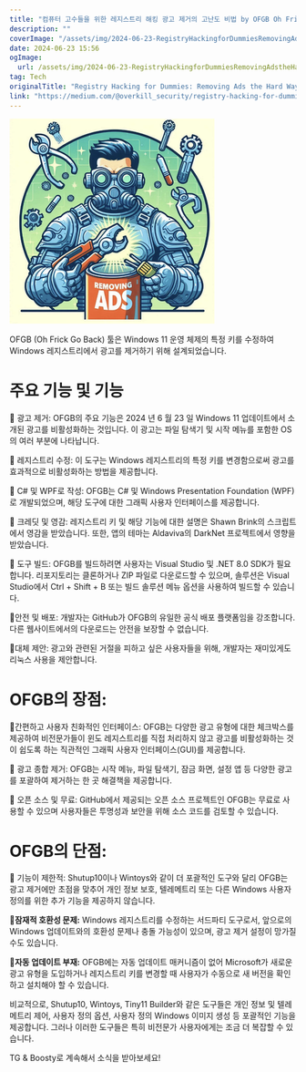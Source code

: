 ```yaml
---
title: "컴퓨터 고수들을 위한 레지스트리 해킹 광고 제거의 고난도 비법 by OFGB Oh Frick Go Back"
description: ""
coverImage: "/assets/img/2024-06-23-RegistryHackingforDummiesRemovingAdstheHardWaybyOFGBOhFrickGoBack_0.png"
date: 2024-06-23 15:56
ogImage: 
  url: /assets/img/2024-06-23-RegistryHackingforDummiesRemovingAdstheHardWaybyOFGBOhFrickGoBack_0.png
tag: Tech
originalTitle: "Registry Hacking for Dummies: Removing Ads the Hard Way by OFGB (Oh Frick Go Back)"
link: "https://medium.com/@overkill_security/registry-hacking-for-dummies-removing-ads-the-hard-way-by-ofgb-oh-frick-go-back-2945a3dd374a"
---
```



![OFGB (Oh Frick Go Back) tool](/assets/img/2024-06-23-RegistryHackingforDummiesRemovingAdstheHardWaybyOFGBOhFrickGoBack_0.png)

OFGB (Oh Frick Go Back) 툴은 Windows 11 운영 체제의 특정 키를 수정하여 Windows 레지스트리에서 광고를 제거하기 위해 설계되었습니다.

# 주요 기능 및 기능

📌 광고 제거: OFGB의 주요 기능은 2024 년 6 월 23 일 Windows 11 업데이트에서 소개된 광고를 비활성화하는 것입니다. 이 광고는 파일 탐색기 및 시작 메뉴를 포함한 OS의 여러 부분에 나타납니다.

<div class="content-ad"></div>

📌 레지스트리 수정: 이 도구는 Windows 레지스트리의 특정 키를 변경함으로써 광고를 효과적으로 비활성화하는 방법을 제공합니다.

📌 C# 및 WPF로 작성: OFGB는 C# 및 Windows Presentation Foundation (WPF)로 개발되었으며, 해당 도구에 대한 그래픽 사용자 인터페이스를 제공합니다.

📌 크레딧 및 영감: 레지스트리 키 및 해당 기능에 대한 설명은 Shawn Brink의 스크립트에서 영감을 받았습니다. 또한, 앱의 테마는 Aldaviva의 DarkNet 프로젝트에서 영향을 받았습니다.

📌 도구 빌드: OFGB를 빌드하려면 사용자는 Visual Studio 및 .NET 8.0 SDK가 필요합니다. 리포지토리는 클론하거나 ZIP 파일로 다운로드할 수 있으며, 솔루션은 Visual Studio에서 Ctrl + Shift + B 또는 빌드 솔루션 메뉴 옵션을 사용하여 빌드할 수 있습니다.

<div class="content-ad"></div>

📌안전 및 배포: 개발자는 GitHub가 OFGB의 유일한 공식 배포 플랫폼임을 강조합니다. 다른 웹사이트에서의 다운로드는 안전을 보장할 수 없습니다.

📌대체 제안: 광고와 관련된 거절을 피하고 싶은 사용자들을 위해, 개발자는 재미있게도 리눅스 사용을 제안합니다.

# OFGB의 장점:

📌간편하고 사용자 친화적인 인터페이스: OFGB는 다양한 광고 유형에 대한 체크박스를 제공하여 비전문가들이 윈도 레지스트리를 직접 처리하지 않고 광고를 비활성화하는 것이 쉽도록 하는 직관적인 그래픽 사용자 인터페이스(GUI)를 제공합니다.

<div class="content-ad"></div>

📌 광고 종합 제거: OFGB는 시작 메뉴, 파일 탐색기, 잠금 화면, 설정 앱 등 다양한 광고를 포괄하여 제거하는 한 곳 해결책을 제공합니다.

📌 오픈 소스 및 무료: GitHub에서 제공되는 오픈 소스 프로젝트인 OFGB는 무료로 사용할 수 있으며 사용자들은 투명성과 보안을 위해 소스 코드를 검토할 수 있습니다.

# OFGB의 단점:

📌 기능이 제한적: Shutup10이나 Wintoys와 같이 더 포괄적인 도구와 달리 OFGB는 광고 제거에만 초점을 맞추어 개인 정보 보호, 텔레메트리 또는 다른 Windows 사용자 정의를 위한 추가 기능을 제공하지 않습니다.

<div class="content-ad"></div>

📌**잠재적 호환성 문제:** Windows 레지스트리를 수정하는 서드파티 도구로서, 앞으로의 Windows 업데이트와의 호환성 문제나 충돌 가능성이 있으며, 광고 제거 설정이 망가질 수도 있습니다.

📌**자동 업데이트 부재:** OFGB에는 자동 업데이트 매커니즘이 없어 Microsoft가 새로운 광고 유형을 도입하거나 레지스트리 키를 변경할 때 사용자가 수동으로 새 버전을 확인하고 설치해야 할 수 있습니다.

비교적으로, Shutup10, Wintoys, Tiny11 Builder와 같은 도구들은 개인 정보 및 텔레메트리 제어, 사용자 정의 옵션, 사용자 정의 Windows 이미지 생성 등 포괄적인 기능을 제공합니다. 그러나 이러한 도구들은 특히 비전문가 사용자에게는 조금 더 복잡할 수 있습니다.

TG & Boosty로 계속해서 소식을 받아보세요!